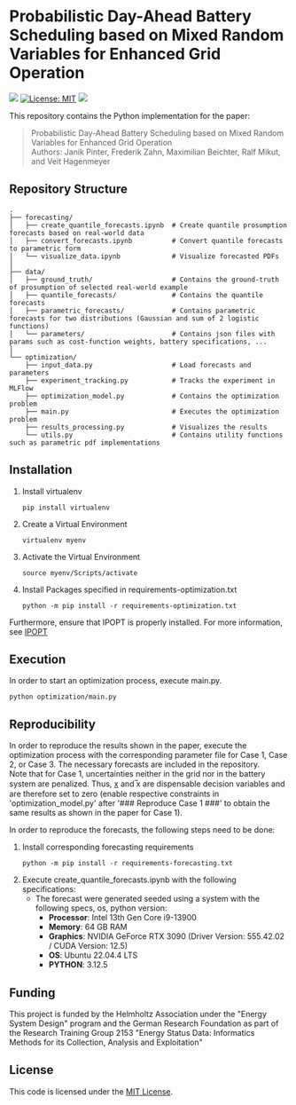 # Probabilistic Day-Ahead Battery Scheduling based on Mixed Random Variables for Enhanced Grid Operation

[![](https://img.shields.io/badge/Python-3.12+-blue.svg)](https://www.python.org/downloads/)
[![License: MIT](https://img.shields.io/badge/License-MIT-yellow.svg)](https://opensource.org/licenses/MIT)
[![](https://img.shields.io/badge/Contact-janik.pinter%40kit.edu-orange?label=Contact)](janik.pinter@kit.edu)

This repository contains the Python implementation for the paper:
> Probabilistic Day-Ahead Battery Scheduling based on Mixed Random Variables for Enhanced Grid Operation <br>
> Authors: Janik Pinter, Frederik Zahn, Maximilian Beichter, Ralf Mikut, and Veit Hagenmeyer

## Repository Structure
```
.
├── forecasting/ 
│   ├── create_quantile_forecasts.ipynb  # Create quantile prosumption forecasts based on real-world data
│   ├── convert_forecasts.ipynb          # Convert quantile forecasts to parametric form
│   └── visualize_data.ipynb             # Visualize forecasted PDFs
│
├── data/
│   ├── ground_truth/                    # Contains the ground-truth of prosumption of selected real-world example
│   ├── quantile_forecasts/              # Contains the quantile forecasts
│   ├── parametric_forecasts/            # Contains parametric forecasts for two distributions (Gaussian and sum of 2 logistic functions)
│   └── parameters/                      # Contains json files with params such as cost-function weights, battery specifications, ...
│
└── optimization/ 
    ├── input_data.py                    # Load forecasts and parameters
    ├── experiment_tracking.py           # Tracks the experiment in MLFlow
    ├── optimization_model.py            # Contains the optimization problem
    ├── main.py                          # Executes the optimization problem
    ├── results_processing.py            # Visualizes the results
    └── utils.py                         # Contains utility functions such as parametric pdf implementations

```

## Installation
1. Install virtualenv
   ```
   pip install virtualenv
   ```
2. Create a Virtual Environment
   ```
   virtualenv myenv
   ```
3. Activate the Virtual Environment
   ```
   source myenv/Scripts/activate
   ```
4. Install Packages specified in requirements-optimization.txt
   ```
   python -m pip install -r requirements-optimization.txt
   ```
Furthermore, ensure that IPOPT is properly installed. For more information, see
[IPOPT](https://github.com/coin-or/Ipopt)

## Execution
In order to start an optimization process, execute main.py.
   ```
   python optimization/main.py
   ```

## Reproducibility
In order to reproduce the results shown in the paper, execute the optimization process with the corresponding parameter file for Case 1, Case 2, or Case 3. The necessary forecasts are included in the repository.<br>
Note that for Case 1, uncertainties neither in the grid nor in the battery system are penalized. 
Thus, <ins>x</ins> and  ̅x are dispensable decision variables and are therefore set to zero (enable respective constraints in 'optimization_model.py' after '### Reproduce Case 1 ###' to obtain the same results as shown in the paper for Case 1).


In order to reproduce the forecasts, the following steps need to be done:
1. Install corresponding forecasting requirements
   ```
   python -m pip install -r requirements-forecasting.txt
   ```
2. Execute create_quantile_forecasts.ipynb with the following specifications:
    - The forecast were generated seeded using a system with the following specs, os, python version:
      - **Processor**: Intel 13th Gen Core i9-13900
      - **Memory**: 64 GB RAM
      - **Graphics**: NVIDIA GeForce RTX 3090 (Driver Version: 555.42.02 / CUDA Version: 12.5)
      - **OS**: Ubuntu 22.04.4 LTS
      - **PYTHON**: 3.12.5


## Funding
This project is funded by the Helmholtz Association under the "Energy System Design" program and the German Research Foundation as part of the Research Training Group 2153 "Energy Status Data: Informatics Methods for its Collection, Analysis and Exploitation"

## License
This code is licensed under the [MIT License](LICENSE).
